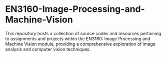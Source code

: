 # EN3160-Image-Processing-and-Machine-Vision
This repository hosts a collection of source codes and resources pertaining to assignments and projects within the EN3160: Image Processing and Machine Vision module, providing a comprehensive exploration of image analysis and computer vision techniques.
